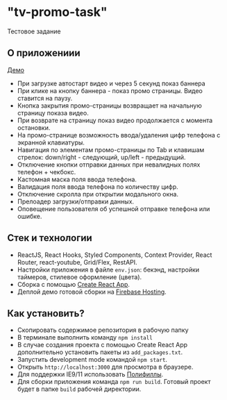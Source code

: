 # "tv-promo-task"

Тестовое задание

## О приложениии

[Демо](https://getshop-test-kberezko.web.app)

- При загрузке автостарт видео и через 5 секунд показ баннера
- При клике на кнопку баннера - показ промо страницы. Видео ставится на паузу.
- Кнопка закрытия промо-страницы возвращает на начальную страницу показа видео.
- При возврате на страницу показ видео продолжается с момента остановки.
- На промо-странице возможность ввода/удаления цифр телефона с экранной клавиатуры.
- Навигация по элементам промо-страницы по Tab и клавишам стрелок: down/right - следующий, up/left - предыдущий.
- Отключение кнопки отправки данных при невалидных полях телефон + чекбокс.
- Кастомная маска поля ввода телефона.
- Валидация поля ввода телефона по количеству цифр.
- Отключение скролла при открытии модального окна.
- Прелоадер загрузки/отправки данных.
- Оповещение пользователя об успешной отправке телефона или ошибке.

## Стек и технологии

- ReactJS, React Hooks, Styled Components, Context Provider, React Router, react-youtube, Grid/Flex, RestAPI.
- Настройки приложения в файле `env.json`: бекэнд, настройки таймеров, стилевое оформление (цвета).
- Сборка с помощью [Create React App](https://github.com/facebook/create-react-app).
- Деплой демо готовой сборки на [Firebase Hosting](https://firebase.google.com).

## Как установить?

- Скопировать содержимое репозитория в рабочую папку
- В терминале выполнить команду `npm install`
- В случае создания проекта с помощью Create React App дополнительно установить пакеты из `add_packages.txt`.
- Запустить development mode командой `npm start`.
- Открыть `http://localhost:3000` для просмотра в браузере.
- Для поддержки IE9/11 использовать [Полифиллы](https://github.com/facebook/create-react-app/blob/main/packages/react-app-polyfill).
- Для сборки приложения команда `npm run build`. Готовый проект будет в папке `build` рабочей директории.
